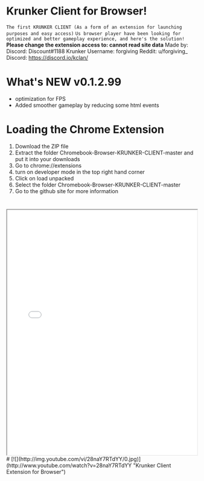 # Krunker Client for Browser!
`The first KRUNKER CLIENT (As a form of an extension for launching purposes and easy access)`
``Us browser player have been looking for optimized and better gameplay experience, and here's the solution!
``**Please change the extension access to: cannot read site data**
Made by:
Discord: Discount#1188
Krunker Username: forgiving
Reddit: u/forgiving_
Discord: https://discord.io/kclan/
# What's NEW v0.1.2.99
- optimization for FPS
- Added smoother gameplay by reducing some html events
# Loading the Chrome Extension
1. Download the ZIP file
2. Extract the folder Chromebook-Browser-KRUNKER-CLIENT-master and put it into your downloads
3. Go to chrome://extensions
4. turn on developer mode in the top right hand corner
5. Click on load unpacked
6. Select the folder Chromebook-Browser-KRUNKER-CLIENT-master
7. Go to the github site for more information
#
<iframe width="100%" height="650" src="_examples/selects.html" /></iframe>
#
[![](http://img.youtube.com/vi/28naY7RTdYY/0.jpg)](http://www.youtube.com/watch?v=28naY7RTdYY "Krunker Client Extension for Browser")

